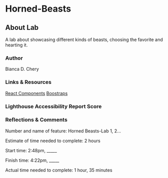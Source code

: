 # Horned-Beasts

## About Lab

A lab about showcasing different kinds of beasts, choosing the favorite and hearting it.

### Author

Bianca D. Chery

### Links & Resources

[React Components](https://replit.com/@rmccrear/Class-02-React-Components-Demo#src/App.jsx)
[Boostraps](https://react-bootstrap.netlify.app/docs/getting-started/introduction)

### Lighthouse Accessibility Report Score

### Reflections & Comments

Number and name of feature: Horned Beasts-Lab 1, 2...

Estimate of time needed to complete: 2 hours

Start time: 2:48pm, _____

Finish time: 4:22pm, _____

Actual time needed to complete: 1 hour, 35 minutes
